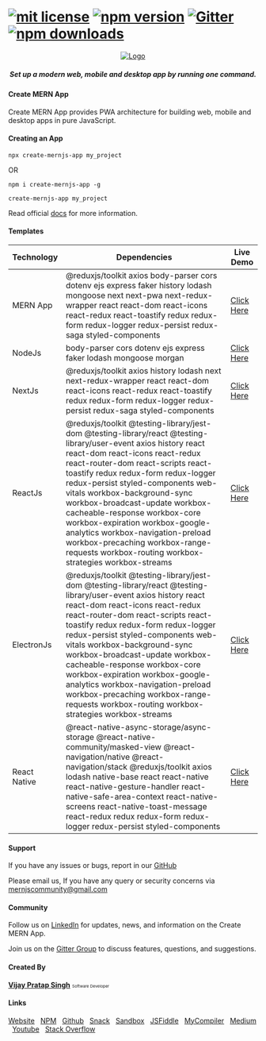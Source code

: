 # [![mit license](https://img.shields.io/github/license/mernjs/create-mern-app)](https://github.com/mernjs/create-mern-app/blob/master/LICENSE) [![npm version](https://img.shields.io/npm/v/create-mernjs-app)](https://www.npmjs.com/package/create-mernjs-app) [![Gitter](https://badges.gitter.im/mernjs/mernjs.svg)](https://gitter.im/mernjs/mernjs-community) [![npm downloads](https://img.shields.io/npm/dy/create-mernjs-app)](https://www.npmjs.com/package/create-mernjs-app)

<p align="center">
  <a href="https://mernjs.github.io/create-mern-app" rel="noopener">
 <img src="https://mernjs.github.io/create-mern-app/assets/logo1.png" alt="Logo"></a>
</p>
<h5 align="center">Set up a modern web, mobile and desktop app by running one command.</h5>

<h4>Create MERN App</h4>
<p>Create MERN App provides PWA architecture for building web, mobile and desktop apps in pure JavaScript.</p>

<h4>Creating an App</h4>

```
npx create-mernjs-app my_project
```
OR
```
npm i create-mernjs-app -g 
```

```
create-mernjs-app my_project 
```

Read official [docs](https://mernjs.github.io/create-mern-app) for more information.

<h4>Templates</h4>

| Technology | Dependencies | Live Demo |
| ------ | ------ | ------ |
| MERN App | @reduxjs/toolkit axios body-parser cors dotenv ejs express faker history lodash mongoose next next-pwa next-redux-wrapper react react-dom react-icons react-redux react-toastify redux redux-form redux-logger redux-persist redux-saga styled-components | [Click Here](https://bit.ly/mern-full-setup) |
| NodeJs | body-parser cors dotenv ejs express faker lodash mongoose morgan | [Click Here](https://mernjs-nodejs-mongodb.herokuapp.com/) |
| NextJs | @reduxjs/toolkit axios history lodash next next-redux-wrapper react react-dom react-icons react-redux react-toastify redux redux-form redux-logger redux-persist redux-saga styled-components | [Click Here](https://mernjs-nextjs.herokuapp.com) |
| ReactJs | @reduxjs/toolkit @testing-library/jest-dom @testing-library/react @testing-library/user-event axios history react react-dom react-icons react-redux react-router-dom react-scripts react-toastify redux redux-form redux-logger redux-persist styled-components web-vitals workbox-background-sync workbox-broadcast-update workbox-cacheable-response workbox-core workbox-expiration workbox-google-analytics workbox-navigation-preload workbox-precaching workbox-range-requests workbox-routing workbox-strategies workbox-streams  | [Click Here](https://mernjs-reactjs.herokuapp.com) |
| ElectronJs | @reduxjs/toolkit @testing-library/jest-dom @testing-library/react @testing-library/user-event axios history react react-dom react-icons react-redux react-router-dom react-scripts react-toastify redux redux-form redux-logger redux-persist styled-components web-vitals workbox-background-sync workbox-broadcast-update workbox-cacheable-response workbox-core workbox-expiration workbox-google-analytics workbox-navigation-preload workbox-precaching workbox-range-requests workbox-routing workbox-strategies workbox-streams | [Click Here](https://electronjs-redux-app.herokuapp.com/) |
| React Native | @react-native-async-storage/async-storage @react-native-community/masked-view @react-navigation/native @react-navigation/stack @reduxjs/toolkit axios lodash native-base react react-native react-native-gesture-handler react-native-safe-area-context react-native-screens react-native-toast-message react-redux redux redux-form redux-logger redux-persist styled-components | [Click Here](https://play.google.com/store/apps/details?id=com.mernapp) |

<h4>Support</h4>

If you have any issues or bugs, report in our [GitHub](https://github.com/mernjs/create-mern-app/issues)

Please email us, If you have any query or security concerns via mernjscommunity@gmail.com

<h4>Community</h4>

Follow us on [LinkedIn](https://www.linkedin.com/in/vprtsingh) for updates, news, and information on the Create MERN App.

Join us on the [Gitter Group](https://gitter.im/mernjs/mernjs-community) to discuss features, questions, and suggestions.

<h4>Created By</h4>

<p>
  <a href="https://vijay-pratap-singh.netlify.app" target="_blank"><b>Vijay Pratap Singh</b></a>
  <span style="font-size: 8px;">Software Developer</span>
</p>

<h4>Links</h4>

[Website](https://mernjs.github.io/create-mern-app) &nbsp;
[NPM](https://www.npmjs.com/package/create-mernjs-app) &nbsp;
[Github](https://github.com/mernjs) &nbsp;
[Snack](https://expo.dev/@mernjs?tab=snacks) &nbsp;
[Sandbox](https://codesandbox.io/u/mernjs) &nbsp;
[JSFiddle](https://jsfiddle.net/user/mernjs/fiddles/) &nbsp;
[MyCompiler](https://www.mycompiler.io/@mernjs) &nbsp;
[Medium](https://medium.com/@mernjs) &nbsp;
[Youtube](https://www.youtube.com/channel/UCAcmuHoa3sEN_KuwFYk6xMw/playlists) &nbsp;
[Stack Overflow](https://stackoverflow.com/users/11881111/create-mern-app?tab=profile) &nbsp;
